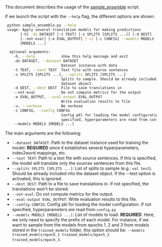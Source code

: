 This document describes the usage of the [sample_ensemble](https://github.com/lvapeab/nmt-keras/blob/master/sample_ensemble.py) script.

If we launch the script with the `--help` flag, the different options are shown:
```bash
 python sample_ensemble.py --help
 usage: Apply several translation models for making predictions
       [-h] -ds DATASET [-t TEXT] [-s SPLITS [SPLITS ...]] [-d DEST]
       [--not-eval] [-e EVAL_OUTPUT] [-v] [-c CONFIG] --models MODELS
       [MODELS ...]

  optional arguments:
    -h, --help            show this help message and exit
    -ds DATASET, --dataset DATASET
                          Dataset instance with data
    -t TEXT, --text TEXT  Text file with source sentences
    -s SPLITS [SPLITS ...], --splits SPLITS [SPLITS ...]
                          Splits to sample. Should be already includedinto the
                          dataset object.
    -d DEST, --dest DEST  File to save translations in
    --not-eval            Do not compute metrics for the output
    -e EVAL_OUTPUT, --eval-output EVAL_OUTPUT
                          Write evaluation results to file
    -v, --verbose         Be verbose
    -c CONFIG, --config CONFIG
                          Config pkl for loading the model configuration. If not
                          specified, hyperparameters are read from config.py
    --models MODELS [MODELS ...]
```

The main arguments are the following: 
* ``--dataset DATASET``: Path to the dataset instance used for training the model. **REQUIRED** since it establishes several hyperparameters, index2word mappings, etc.
* ``--text TEXT``: Path to a text file with source sentences. If this is specified, the model will translate only the sources sentences from this file.
* ``--splits SPLITS [SPLITS ...]``: List of splits to sample (e.g.: ``val test``). Should be already included into the dataset object. If the --text option is activated, this is ignored.
* ``--dest DEST``: Path to a file to save translations in. If not specified, the translations won't be stored.
* ``--not-eval``: Do not compute metrics for the output.
* ``--eval-output EVAL_OUTPUT``: Write evaluation results to this file.
* ``--config CONFIG``: Config pkl for loading the model configuration. If not specified, hyperparameters are read from ``config.py``
* ``--models MODELS [MODELS ...]``: List of models to load. **REQUIRED**. Here, we only need to specify the prefix of each model. For instance, if we want to sample from the models from epochs 1, 2 and 3 from models stored in the ``trained_models`` folder, this option should be: ``--models trained_models/epoch_1 trained_models/epoch_2 trained_models/epoch_3``.
